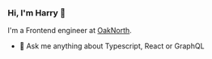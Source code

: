### Hi, I'm Harry 👋

I'm a Frontend engineer at [OakNorth](https://jobs.lever.co/oaknorth.ai?department=OakNorth&location=London).


- 🧐 Ask me anything about Typescript, React or GraphQL
